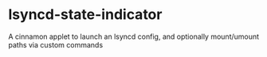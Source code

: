 # lsyncd-state-indicator
A cinnamon applet to launch an lsyncd config, and optionally mount/umount paths via custom commands

